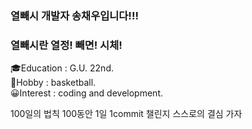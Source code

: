 ### 열빼시 개발자 송채우입니다!!! 
### 열빼시란 열정! 빼면! 시체!

🎓Education : G.U. 22nd.  
🏀Hobby : basketball.  
😀Interest : coding and development.  

100일의 법칙 100동안 1일 1commit 챌린지 스스로의 결심 가자

<!--
**IBORY-PURPLE/IBORY-PURPLE** is a ✨ _special_ ✨ repository because its `README.md` (this file) appears on your GitHub profile.

Here are some ideas to get you started:

- 🔭 I’m currently working on ...
- 🌱 I’m currently learning ...
- 👯 I’m looking to collaborate on ...
- 🤔 I’m looking for help with ...
- 💬 Ask me about ...
- 📫 How to reach me: ...
- 😄 Pronouns: ...
- ⚡ Fun fact: ...
-->
